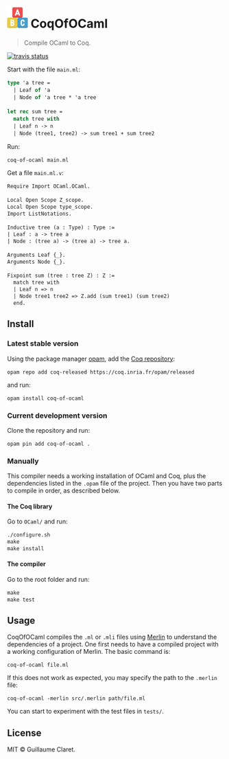 # ![Logo](https://raw.githubusercontent.com/clarus/icons/master/abc-48.png) CoqOfOCaml
> Compile OCaml to Coq.

[![travis status](https://img.shields.io/travis/clarus/coq-of-ocaml/master.svg?label=travis-ci)](https://travis-ci.org/clarus/coq-of-ocaml)

Start with the file `main.ml`:
```ocaml
type 'a tree =
  | Leaf of 'a
  | Node of 'a tree * 'a tree

let rec sum tree =
  match tree with
  | Leaf n -> n
  | Node (tree1, tree2) -> sum tree1 + sum tree2
```

Run:
```
coq-of-ocaml main.ml
```

Get a file `main.ml.v`:
```coq
Require Import OCaml.OCaml.

Local Open Scope Z_scope.
Local Open Scope type_scope.
Import ListNotations.

Inductive tree (a : Type) : Type :=
| Leaf : a -> tree a
| Node : (tree a) -> (tree a) -> tree a.

Arguments Leaf {_}.
Arguments Node {_}.

Fixpoint sum (tree : tree Z) : Z :=
  match tree with
  | Leaf n => n
  | Node tree1 tree2 => Z.add (sum tree1) (sum tree2)
  end.
```

## Install
### Latest stable version
Using the package manager [opam](https://opam.ocaml.org/), add the [Coq repository](http://coq.io/opam/):

    opam repo add coq-released https://coq.inria.fr/opam/released

and run:

    opam install coq-of-ocaml

### Current development version
Clone the repository and run:
```
opam pin add coq-of-ocaml .
```

### Manually
This compiler needs a working installation of OCaml and Coq, plus the dependencies listed in the `.opam` file of the project. Then you have two parts to compile in order, as described below.

#### The Coq library
Go to `OCaml/` and run:
```
./configure.sh
make
make install
```

#### The compiler
Go to the root folder and run:
```
make
make test
```

## Usage
CoqOfOCaml compiles the `.ml` or `.mli` files using [Merlin](https://github.com/ocaml/merlin) to understand the dependencies of a project. One first needs to have a compiled project with a working configuration of Merlin. The basic command is:
```
coq-of-ocaml file.ml
```

If this does not work as expected, you may specify the path to the `.merlin` file:
```
coq-of-ocaml -merlin src/.merlin path/file.ml
```

You can start to experiment with the test files in `tests/`.

## License
MIT © Guillaume Claret.
